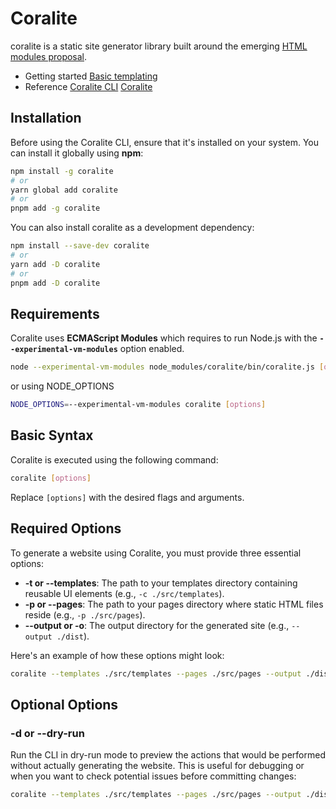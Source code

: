 # Coralite

coralite is a static site generator library built around the emerging [HTML modules proposal](https://github.com/WICG/webcomponents/blob/gh-pages/proposals/html-modules-explainer.md).

- Getting started
  [Basic templating](./docs/basic-templating.md)
- Reference
  [Coralite CLI](./docs/coralite-cli.md)
  [Coralite](./docs/coralite.md)

## Installation

Before using the Coralite CLI, ensure that it's installed on your system. You can install it globally using **npm**:

```bash
npm install -g coralite
# or
yarn global add coralite
# or
pnpm add -g coralite
```

You can also install coralite as a development dependency:

```bash
npm install --save-dev coralite
# or
yarn add -D coralite
# or
pnpm add -D coralite
```

## Requirements

Coralite uses **ECMAScript Modules** which requires to run Node.js with the **`--experimental-vm-modules`** option enabled.

```bash
node --experimental-vm-modules node_modules/coralite/bin/coralite.js [options]
```

or using NODE_OPTIONS

```bash
NODE_OPTIONS=--experimental-vm-modules coralite [options]
```

## Basic Syntax

Coralite is executed using the following command:

```bash
coralite [options]
```

Replace `[options]` with the desired flags and arguments.

## Required Options

To generate a website using Coralite, you must provide three essential options:

- **-t or --templates**: The path to your templates directory containing reusable UI elements (e.g., `-c ./src/templates`).
- **-p or --pages**: The path to your pages directory where static HTML files reside (e.g., `-p ./src/pages`).
- **--output or -o**: The output directory for the generated site (e.g., `--output ./dist`).

Here's an example of how these options might look:

```bash
coralite --templates ./src/templates --pages ./src/pages --output ./dist
```

## Optional Options

### -d or --dry-run

Run the CLI in dry-run mode to preview the actions that would be performed without actually generating the website. This is useful for debugging or when you want to check potential issues before committing changes:

```bash
coralite --templates ./src/templates --pages ./src/pages --output ./dist --dry-run
```

